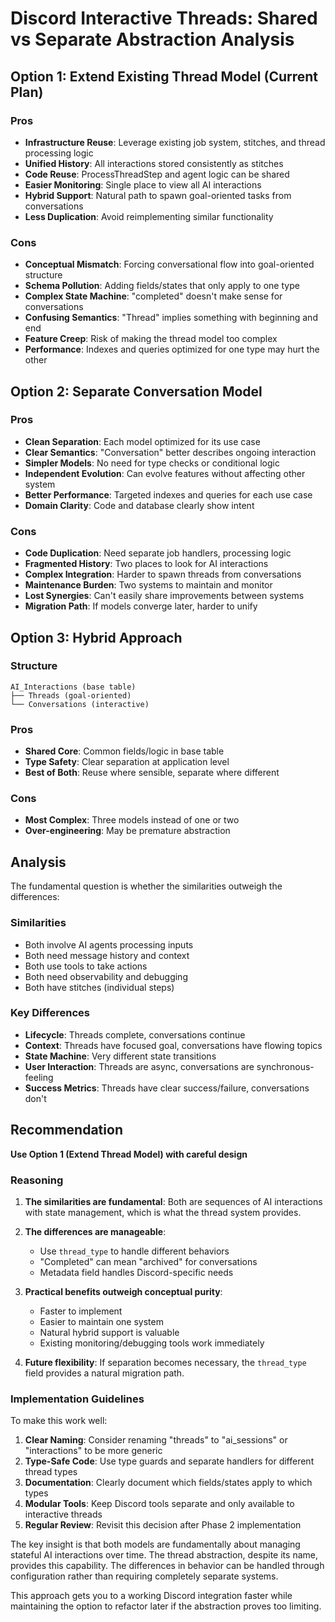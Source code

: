 # Discord Interactive Threads: Shared vs Separate Abstraction Analysis

## Option 1: Extend Existing Thread Model (Current Plan)

### Pros
- **Infrastructure Reuse**: Leverage existing job system, stitches, and thread processing logic
- **Unified History**: All interactions stored consistently as stitches
- **Code Reuse**: ProcessThreadStep and agent logic can be shared
- **Easier Monitoring**: Single place to view all AI interactions
- **Hybrid Support**: Natural path to spawn goal-oriented tasks from conversations
- **Less Duplication**: Avoid reimplementing similar functionality

### Cons
- **Conceptual Mismatch**: Forcing conversational flow into goal-oriented structure
- **Schema Pollution**: Adding fields/states that only apply to one type
- **Complex State Machine**: "completed" doesn't make sense for conversations
- **Confusing Semantics**: "Thread" implies something with beginning and end
- **Feature Creep**: Risk of making the thread model too complex
- **Performance**: Indexes and queries optimized for one type may hurt the other

## Option 2: Separate Conversation Model

### Pros
- **Clean Separation**: Each model optimized for its use case
- **Clear Semantics**: "Conversation" better describes ongoing interaction
- **Simpler Models**: No need for type checks or conditional logic
- **Independent Evolution**: Can evolve features without affecting other system
- **Better Performance**: Targeted indexes and queries for each use case
- **Domain Clarity**: Code and database clearly show intent

### Cons
- **Code Duplication**: Need separate job handlers, processing logic
- **Fragmented History**: Two places to look for AI interactions
- **Complex Integration**: Harder to spawn threads from conversations
- **Maintenance Burden**: Two systems to maintain and monitor
- **Lost Synergies**: Can't easily share improvements between systems
- **Migration Path**: If models converge later, harder to unify

## Option 3: Hybrid Approach

### Structure
```
AI_Interactions (base table)
├── Threads (goal-oriented)
└── Conversations (interactive)
```

### Pros
- **Shared Core**: Common fields/logic in base table
- **Type Safety**: Clear separation at application level
- **Best of Both**: Reuse where sensible, separate where different

### Cons
- **Most Complex**: Three models instead of one or two
- **Over-engineering**: May be premature abstraction

## Analysis

The fundamental question is whether the similarities outweigh the differences:

### Similarities
- Both involve AI agents processing inputs
- Both need message history and context
- Both use tools to take actions
- Both need observability and debugging
- Both have stitches (individual steps)

### Key Differences
- **Lifecycle**: Threads complete, conversations continue
- **Context**: Threads have focused goal, conversations have flowing topics
- **State Machine**: Very different state transitions
- **User Interaction**: Threads are async, conversations are synchronous-feeling
- **Success Metrics**: Threads have clear success/failure, conversations don't

## Recommendation

**Use Option 1 (Extend Thread Model) with careful design**

### Reasoning

1. **The similarities are fundamental**: Both are sequences of AI interactions with state management, which is what the thread system provides.

2. **The differences are manageable**: 
   - Use `thread_type` to handle different behaviors
   - "Completed" can mean "archived" for conversations
   - Metadata field handles Discord-specific needs

3. **Practical benefits outweigh conceptual purity**:
   - Faster to implement
   - Easier to maintain one system
   - Natural hybrid support is valuable
   - Existing monitoring/debugging tools work immediately

4. **Future flexibility**: If separation becomes necessary, the `thread_type` field provides a natural migration path.

### Implementation Guidelines

To make this work well:

1. **Clear Naming**: Consider renaming "threads" to "ai_sessions" or "interactions" to be more generic
2. **Type-Safe Code**: Use type guards and separate handlers for different thread types
3. **Documentation**: Clearly document which fields/states apply to which types
4. **Modular Tools**: Keep Discord tools separate and only available to interactive threads
5. **Regular Review**: Revisit this decision after Phase 2 implementation

The key insight is that both models are fundamentally about managing stateful AI interactions over time. The thread abstraction, despite its name, provides this capability. The differences in behavior can be handled through configuration rather than requiring completely separate systems.

This approach gets you to a working Discord integration faster while maintaining the option to refactor later if the abstraction proves too limiting.